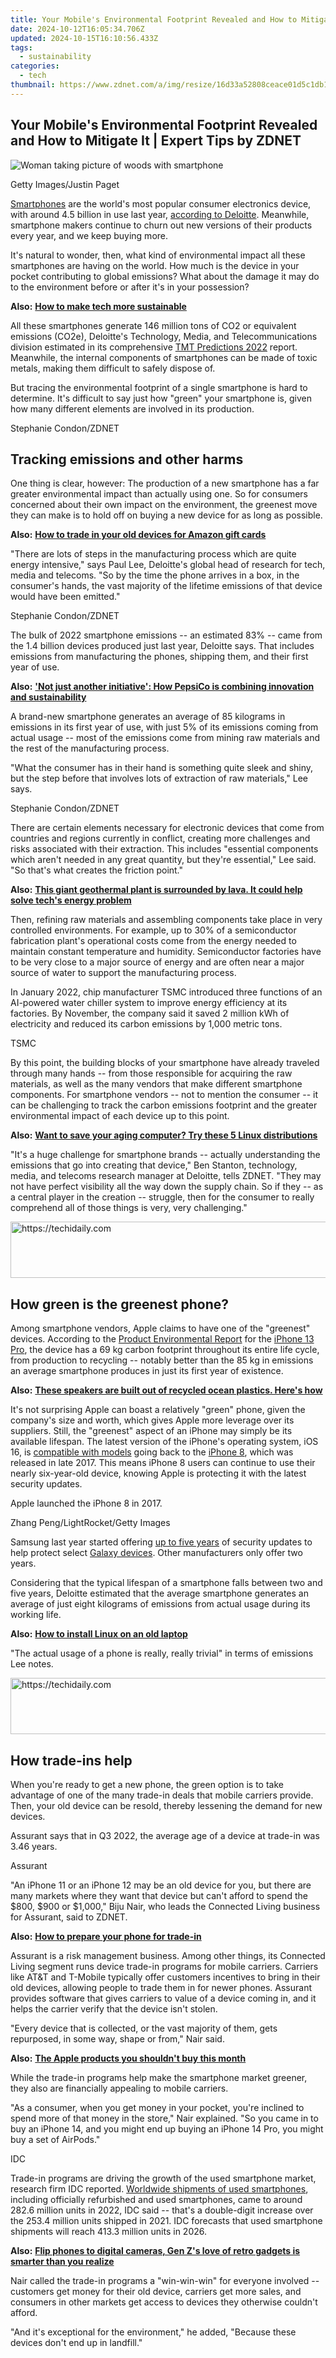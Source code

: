 ```yaml
---
title: Your Mobile's Environmental Footprint Revealed and How to Mitigate It | Expert Tips by ZDNET
date: 2024-10-12T16:05:34.706Z
updated: 2024-10-15T16:10:56.433Z
tags:
  - sustainability
categories:
  - tech
thumbnail: https://www.zdnet.com/a/img/resize/16d33a52808ceace01d5c1db128a03b295e71da6/2023/03/14/ee76635a-86a6-4961-872d-d98023ec2f1f/gettyimages-1278601077.jpg?width=278&height=156&fit=crop&auto=webp
---
```


## Your Mobile's Environmental Footprint Revealed and How to Mitigate It | Expert Tips by ZDNET

![Woman taking picture of woods with smartphone](https://www.zdnet.com/a/img/resize/460e3d9cf030ffc4a89c011fa56a9cd069457f58/2023/03/14/ee76635a-86a6-4961-872d-d98023ec2f1f/gettyimages-1278601077.jpg?auto=webp&width=1280)

Getty Images/Justin Paget

[Smartphones](https://www.zdnet.com/article/best-phone/) are the world's most popular consumer electronics device, with around 4.5 billion in use last year, [according to Deloitte](https://www2.deloitte.com/us/en/insights/industry/technology/technology-media-and-telecom-predictions/2022/environmental-impact-smartphones.html). Meanwhile, smartphone makers continue to churn out new versions of their products every year, and we keep buying more.

It's natural to wonder, then, what kind of environmental impact all these smartphones are having on the world. How much is the device in your pocket contributing to global emissions? What about the damage it may do to the environment before or after it's in your possession? 

**Also:** [**How to make tech more sustainable**](https://www.zdnet.com/home-and-office/sustainability/how-to-make-tech-more-sustainable-five-practical-ways-to-make-it-happen/)

All these smartphones generate 146 million tons of CO2 or equivalent emissions (CO2e), Deloitte's Technology, Media, and Telecommunications division estimated in its comprehensive [TMT Predictions 2022](https://www2.deloitte.com/content/dam/insights/articles/GLOB164581%5FTMT-Predictions-2022/DI%5FTMT-predictions-2022.pdf?icid=learn%5Fmore%5Fcontent%5Fclick) report. Meanwhile, the internal components of smartphones can be made of toxic metals, making them difficult to safely dispose of. 

But tracing the environmental footprint of a single smartphone is hard to determine. It's difficult to say just how "green" your smartphone is, given how many different elements are involved in its production. 

Stephanie Condon/ZDNET

## Tracking emissions and other harms

One thing is clear, however: The production of a new smartphone has a far greater environmental impact than actually using one. So for consumers concerned about their own impact on the environment, the greenest move they can make is to hold off on buying a new device for as long as possible. 

**Also:** [**How to trade in your old devices for Amazon gift cards**](https://www.zdnet.com/article/how-to-trade-in-your-old-devices-for-amazon-gift-cards/)

"There are lots of steps in the manufacturing process which are quite energy intensive," says Paul Lee, Deloitte's global head of research for tech, media and telecoms. "So by the time the phone arrives in a box, in the consumer's hands, the vast majority of the lifetime emissions of that device would have been emitted." 

Stephanie Condon/ZDNET

The bulk of 2022 smartphone emissions -- an estimated 83% -- came from the 1.4 billion devices produced just last year, Deloitte says. That includes emissions from manufacturing the phones, shipping them, and their first year of use. 

**Also:** [**'Not just another initiative': How PepsiCo is combining innovation and sustainability**](https://www.zdnet.com/article/not-just-another-initiative-how-pepsico-is-combining-innovation-and-sustainability/)

A brand-new smartphone generates an average of 85 kilograms in emissions in its first year of use, with just 5% of its emissions coming from actual usage -- most of the emissions come from mining raw materials and the rest of the manufacturing process. 

"What the consumer has in their hand is something quite sleek and shiny, but the step before that involves lots of extraction of raw materials," Lee says. 

Stephanie Condon/ZDNET

There are certain elements necessary for electronic devices that come from countries and regions currently in conflict, creating more challenges and risks associated with their extraction. This includes "essential components which aren't needed in any great quantity, but they're essential," Lee said. "So that's what creates the friction point." 

**Also:** [**This giant geothermal plant is surrounded by lava. It could help solve tech's energy problem**](https://www.zdnet.com/article/this-giant-geothermal-plant-is-surrounded-by-lava-it-could-help-solve-techs-energy-problem/)

Then, refining raw materials and assembling components take place in very controlled environments. For example, up to 30% of a semiconductor fabrication plant's operational costs come from the energy needed to maintain constant temperature and humidity. Semiconductor factories have to be very close to a major source of energy and are often near a major source of water to support the manufacturing process. 

In January 2022, chip manufacturer TSMC introduced three functions of an AI-powered water chiller system to improve energy efficiency at its factories. By November, the company said it saved 2 million kWh of electricity and reduced its carbon emissions by 1,000 metric tons. 

TSMC

By this point, the building blocks of your smartphone have already traveled through many hands -- from those responsible for acquiring the raw materials, as well as the many vendors that make different smartphone components. For smartphone vendors -- not to mention the consumer -- it can be challenging to track the carbon emissions footprint and the greater environmental impact of each device up to this point. 

**Also:** [**Want to save your aging computer? Try these 5 Linux distributions**](https://www.zdnet.com/article/want-to-save-your-aging-computer-try-these-5-linux-distributions/)

"It's a huge challenge for smartphone brands -- actually understanding the emissions that go into creating that device," Ben Stanton, technology, media, and telecoms research manager at Deloitte, tells ZDNET. "They may not have perfect visibility all the way down the supply chain. So if they -- as a central player in the creation -- struggle, then for the consumer to really comprehend all of those things is very, very challenging." 

<!-- affiliate ads begin -->
<a href="https://ephamedtechinc.pxf.io/c/5597632/2136612/26400" target="_top" id="2136612">
  <img src="//a.impactradius-go.com/display-ad/26400-2136612" border="0" alt="https://techidaily.com" width="728" height="90"/>
</a>
<img height="0" width="0" src="https://ephamedtechinc.pxf.io/i/5597632/2136612/26400" style="position:absolute;visibility:hidden;" border="0" />
<!-- affiliate ads end -->

## How green is the greenest phone? 

Among smartphone vendors, Apple claims to have one of the "greenest" devices. According to the [Product Environmental Report](https://www.apple.com/environment/pdf/products/iphone/iPhone%5F13%5FPro%5FPER%5FSept2021.pdf) for the [iPhone 13 Pro](https://www.zdnet.com/product/apple-iphone-13-pro-max/), the device has a 69 kg carbon footprint throughout its entire life cycle, from production to recycling -- notably better than the 85 kg in emissions an average smartphone produces in just its first year of existence. 

**Also:** [**These speakers are built out of recycled ocean plastics. Here's how**](https://www.zdnet.com/home-and-office/sustainability/these-speakers-are-built-out-of-recycled-ocean-plastics-heres-how-theyre-made/)

It's not surprising Apple can boast a relatively "green" phone, given the company's size and worth, which gives Apple more leverage over its suppliers. Still, the "greenest" aspect of an iPhone may simply be its available lifespan. The latest version of the iPhone's operating system, iOS 16, is [compatible with models](https://support.apple.com/guide/iphone/supported-models-iphe3fa5df43/16.0/ios/16.0) going back to the [iPhone 8](https://buy.geni.us/Proxy.ashx?TSID=368250&GR%5FURL=https%3A%2F%2Fwww.amazon.com%2FApple-iPhone-GSM-Unlocked-64GB%2Fdp%2FB0775MV9K2%3Ftag%3Dzd-buy-button-20%26ascsubtag%3D%5F%5FCOM%5FCLICK%5FID%5F%5F%7Ca5c89c69-ac0a-4215-9b41-1da38cfee1ca%7Cdtp&dtb=1), which was released in late 2017\. This means iPhone 8 users can continue to use their nearly six-year-old device, knowing Apple is protecting it with the latest security updates. 

Apple launched the iPhone 8 in 2017\. 

Zhang Peng/LightRocket/Getty Images

Samsung last year started offering [up to five years](https://shop-links.co/link/?exclusive=1&publisher_slug=itechdaily19598&url=https%3A%2F%2Fnews.samsung.com%2Fglobal%2Fsamsung-sets-the-new-standard-with-four-generations-of-os-upgrades-to-ensure-the-most-up-to-date-and-more-secure-galaxy-experience) of security updates to help protect select [Galaxy devices](https://www.zdnet.com/article/best-samsung-phone/). Other manufacturers only offer two years.

Considering that the typical lifespan of a smartphone falls between two and five years, Deloitte estimated that the average smartphone generates an average of just eight kilograms of emissions from actual usage during its working life. 

**Also:** [**How to install Linux on an old laptop**](https://www.zdnet.com/article/how-to-install-linux-on-an-old-laptop/)

"The actual usage of a phone is really, really trivial" in terms of emissions Lee notes.

<!-- affiliate ads begin -->
<a href="https://wigfever.sjv.io/c/5597632/2014854/22899" target="_top" id="2014854">
  <img src="//a.impactradius-go.com/display-ad/22899-2014854" border="0" alt="https://techidaily.com" width="728" height="90"/>
</a>
<img height="0" width="0" src="https://wigfever.sjv.io/i/5597632/2014854/22899" style="position:absolute;visibility:hidden;" border="0" />
<!-- affiliate ads end -->

## How trade-ins help

When you're ready to get a new phone, the green option is to take advantage of one of the many trade-in deals that mobile carriers provide. Then, your old device can be resold, thereby lessening the demand for new devices. 

Assurant says that in Q3 2022, the average age of a device at trade-in was 3.46 years. 

Assurant

"An iPhone 11 or an iPhone 12 may be an old device for you, but there are many markets where they want that device but can't afford to spend the $800, $900 or $1,000," Biju Nair, who leads the Connected Living business for Assurant, said to ZDNET. 

**Also:** [**How to prepare your phone for trade-in**](https://www.zdnet.com/article/how-to-prepare-your-phone-to-trade-in/)

Assurant is a risk management business. Among other things, its Connected Living segment runs device trade-in programs for mobile carriers. Carriers like AT&T and T-Mobile typically offer customers incentives to bring in their old devices, allowing people to trade them in for newer phones. Assurant provides software that gives carriers to value of a device coming in, and it helps the carrier verify that the device isn't stolen. 

"Every device that is collected, or the vast majority of them, gets repurposed, in some way, shape or from," Nair said. 

**Also:** [**The Apple products you shouldn't buy this month**](https://www.zdnet.com/article/the-apple-products-you-shouldnt-buy-this-month-march-2023-edition/)

While the trade-in programs help make the smartphone market greener, they also are financially appealing to mobile carriers. 

"As a consumer, when you get money in your pocket, you're inclined to spend more of that money in the store," Nair explained. "So you came in to buy an iPhone 14, and you might end up buying an iPhone 14 Pro, you might buy a set of AirPods." 

IDC

Trade-in programs are driving the growth of the used smartphone market, research firm IDC reported. [Worldwide shipments of used smartphones](https://www.idc.com/getdoc.jsp?containerId=prUS50005523), including officially refurbished and used smartphones, came to around 282.6 million units in 2022, IDC said -- that's a double-digit increase over the 253.4 million units shipped in 2021\. IDC forecasts that used smartphone shipments will reach 413.3 million units in 2026\. 

**Also:** [**Flip phones to digital cameras, Gen Z's love of retro gadgets is smarter than you realize**](https://www.zdnet.com/article/flip-phones-and-digital-cameras-gen-zs-need-for-retro-gadgets-is-much-wiser-than-you-realize/)

Nair called the trade-in programs a "win-win-win" for everyone involved -- customers get money for their old device, carriers get more sales, and consumers in other markets get access to devices they otherwise couldn't afford. 

"And it's exceptional for the environment," he added, "Because these devices don't end up in landfill." 

<!-- affiliate ads begin -->
<span id="1993651">
					<video width="128" height="480" style="cursor:pointer"
           poster="//a.impactradius-go.com/display-clicktoplayimage/1993651.png"
           onclick="if(!this.playClicked){this.play();this.setAttribute('controls',true);this.playClicked=true;}">
	   <source src="//a.impactradius-go.com/display-ad/22993-1993651">
	   <img src="//a.impactradius-go.com/display-clicktoplayimage/1993651.png" style="border: none; height: 100%; width: 100%; object-fit: contain">
	</video>
	<div style="width:80px;text-align:center"><a href="javascript:window.open(decodeURIComponent('https%3A%2F%2Fhomestyler.sjv.io%2Fc%2F5597632%2F1993651%2F22993'), '_blank');void(0);">Click here</a></div>
</span>
<img height="0" width="0" src="https://imp.pxf.io/i/5597632/1993651/22993" style="position:absolute;visibility:hidden;" border="0" />
<!-- affiliate ads end -->

## Where recycling fits in 

When a device is truly at the end of its life, some components can be recycled. According to California's Department of Toxic Substances Control (DTSC), 80% of a cell phone can be reused. Precious metals contained within the circuit board such as gold, silver, and platinum are the most valuable commodities. 

**Also:** [**Right to repair: What it means and why it matters to you**](https://www.zdnet.com/home-and-office/sustainability/right-to-repair-what-it-means-and-why-it-matters-to-you/)

According to voluntary survey reporting data, 3.66 million cell phones were recycled in California in 2021, the DTSC told ZDNET. The department suggests that the state's strong recycling record received a boost from the California Cell Phone Recycling Act of 2004, which requires cell phone retailers to collect used phones for reuse, recycling, or proper disposal at no cost to the consumer. Since 2019, the estimated recycling rates of cell phones sold and recycled in California have risen from about 19% to 35%. 

California DTSC

The technology enabling smartphone recycling continues to improve. In 2020, Apple debuted a new [recycling robot called "Dave,"](https://www.apple.com/newsroom/2020/07/apple-commits-to-be-100-percent-carbon-neutral-for-its-supply-chain-and-products-by-2030/) which disassembles an iPhone's Taptic Engine to better recover key materials like rare earth magnets and tungsten. It also enables the recovery of steel, after the Apple robot named "Daisy" disassembles the iPhone's various components. 

Deloitte's Lee is optimistic about the smartphone market becoming more sustainable, simply because greener business practices align with market economics. Top tier phones don't change much from one generation to the next, Lee noted -- giving consumers reason to hang onto their devices longer, or to consider used devices. 

**Also:** [**The top old phones to buy (because new doesn't always equal best)**](https://www.zdnet.com/article/best-old-phone/)

"The rate of change in the phone isn't going to be as big as it was over the last eight years," he said. "So that means that their longevity will become greater. It's not necessarily that consumers are choosing to lower emissions... They may just prefer to buy a five year-old prestige phone than a brand new budget phone." 

#### Smartphones

[The best phones for 2024: Expert tested](https://www.zdnet.com/article/best-phone/ "The best phones for 2024: Expert tested")

[I'm a diehard Pixel user, but I'm considering a change for two reasons (and I'm not alone)](https://www.zdnet.com/article/im-a-diehard-pixel-user-but-im-considering-a-change-for-two-reasons-and-im-not-alone/ "I'm a diehard Pixel user, but I'm considering a change for two reasons (and I'm not alone)")

[I love this iPhone case's physical keyboard, but that isn't even its best feature](https://www.zdnet.com/article/i-love-this-iphone-cases-physical-keyboard-but-that-isnt-even-its-best-feature/ "I love this iPhone case's physical keyboard, but that isn't even its best feature")

[The best VPNs for iPhone and iPad: Expert tested](https://www.zdnet.com/article/best-iphone-vpn/ "The best VPNs for iPhone and iPad: Expert tested")

* [The best phones for 2024: Expert tested](https://www.zdnet.com/article/best-phone/ "The best phones for 2024: Expert tested")
* [I'm a diehard Pixel user, but I'm considering a change for two reasons (and I'm not alone)](https://www.zdnet.com/article/im-a-diehard-pixel-user-but-im-considering-a-change-for-two-reasons-and-im-not-alone/ "I'm a diehard Pixel user, but I'm considering a change for two reasons (and I'm not alone)")
* [I love this iPhone case's physical keyboard, but that isn't even its best feature](https://www.zdnet.com/article/i-love-this-iphone-cases-physical-keyboard-but-that-isnt-even-its-best-feature/ "I love this iPhone case's physical keyboard, but that isn't even its best feature")
* [The best VPNs for iPhone and iPad: Expert tested](https://www.zdnet.com/article/best-iphone-vpn/ "The best VPNs for iPhone and iPad: Expert tested")

#### Newsletters

ZDNET Week in Review

Too busy for a daily newsletter? ZDNET's Week in Review delivers our editors' picks of the week's most important innovation and technology stories.

 Subscribe

[See all](https://www.zdnet.com/newsletters/)

<ins class="adsbygoogle"
     style="display:block"
     data-ad-format="autorelaxed"
     data-ad-client="ca-pub-7571918770474297"
     data-ad-slot="1223367746"></ins>

<ins class="adsbygoogle"
     style="display:block"
     data-ad-client="ca-pub-7571918770474297"
     data-ad-slot="8358498916"
     data-ad-format="auto"
     data-full-width-responsive="true"></ins>

<span class="atpl-alsoreadstyle">Also read:</span>
<div><ul>
<li><a href="https://facebook-video-content.techidaily.com/new-unlocking-potential-with-facebooks-live-a-comprehensive-guide-for-creators-for-2024/"><u>[New] Unlocking Potential with Facebook’s LIVE A Comprehensive Guide for Creators for 2024</u></a></li>
<li><a href="https://on-screen-recording.techidaily.com/updated-ice-cream-capture-technology-reviewed-deeply-for-2024/"><u>[Updated] Ice Cream Capture Technology Reviewed Deeply for 2024</u></a></li>
<li><a href="https://screen-sharing-recording.techidaily.com/updated-primary-screening-footage-study-and-off-the-cuff-selections/"><u>[Updated] Primary Screening Footage Study and Off-the-Cuff Selections</u></a></li>
<li><a href="https://tech-renaissance.techidaily.com/digital-library-of-e-books-and-audiobooks-discover-scribd/"><u>Digital Library of E-Books and Audiobooks: Discover Scribd</u></a></li>
<li><a href="https://hardware-updates.techidaily.com/download-and-install-updated-drivers-for-your-nvidia-gtx-1650-super-compatibility-with-windows-10-and-11-ensured/"><u>Download & Install Updated Drivers for Your Nvidia GTX 1650 Super: Compatibility with Windows 10 and 11 Ensured</u></a></li>
<li><a href="https://games-able.techidaily.com/elevating-your-gaming-experience-with-the-best-9-emulators/"><u>Elevating Your Gaming Experience with the Best 9 Emulators</u></a></li>
<li><a href="https://tiktok-clips.techidaily.com/harnessing-microsoft-teams-power-with-simple-snap-camera-use/"><u>Harnessing Microsoft Teams' Power with Simple Snap Camera Use</u></a></li>
<li><a href="https://android-pokemon-go.techidaily.com/here-are-some-of-the-best-pokemon-discord-servers-to-join-on-oppo-a1-5g-drfone-by-drfone-virtual-android/"><u>Here are Some of the Best Pokemon Discord Servers to Join On Oppo A1 5G | Dr.fone</u></a></li>
<li><a href="https://some-techniques.techidaily.com/how-does-a-whole-sphere-video-work-in-2024/"><u>How Does a Whole-Sphere Video Work, In 2024</u></a></li>
<li><a href="https://mondly-stories.techidaily.com/navigating-german-language-obstacles/"><u>Navigating German Language Obstacles</u></a></li>
<li><a href="https://hardware-reviews.techidaily.com/the-great-shift-embracing-a-smartphone-era-for-superior-accessibility-and-functionality/"><u>The Great Shift: Embracing a Smartphone Era for Superior Accessibility and Functionality</u></a></li>
<li><a href="https://hardware-reviews.techidaily.com/top-15-best-looking-android-games-a-match-for-console-quality/"><u>Top 15 Best-Looking Android Games: A Match for Console Quality</u></a></li>
<li><a href="https://hardware-reviews.techidaily.com/transparent-brilliance-unveiled-the-second-look-at-the-nothing-phone/"><u>Transparent Brilliance Unveiled: The Second Look at the Nothing Phone</u></a></li>
<li><a href="https://hardware-reviews.techidaily.com/unboxing-the-next-gen-foldable-samsung-galaxy-z-flip-4-pros-and-innovations-compared/"><u>Unboxing the Next Gen Foldable: Samsung Galaxy Z Flip 4 Pros and Innovations Compared</u></a></li>
<li><a href="https://hardware-reviews.techidaily.com/understanding-the-causes-behind-your-phones-unexpected-reboots-a-comprehensive-guide/"><u>Understanding the Causes Behind Your Phone's Unexpected Reboots: A Comprehensive Guide</u></a></li>
<li><a href="https://hardware-reviews.techidaily.com/understanding-the-functionality-of-the-android-systems-webview-component/"><u>Understanding the Functionality of the Android System's WebView Component</u></a></li>
<li><a href="https://hardware-reviews.techidaily.com/unlock-next-level-features-on-a-budget-the-best-deals-in-tech-700-samsung-galaxy-s21-fe-5g/"><u>Unlock Next-Level Features on a Budget: The Best Deals in Tech - $700 Samsung Galaxy S21 FE 5G</u></a></li>
<li><a href="https://hardware-reviews.techidaily.com/unlocking-androids-full-potential-with-these-5-ingenious-screen-grab-techniques/"><u>Unlocking Android's Full Potential with These 5 Ingenious Screen Grab Techniques</u></a></li>
<li><a href="https://hardware-reviews.techidaily.com/unlocking-guide-final-opportunity-to-access-your-lg-smartphone-securely/"><u>Unlocking Guide: Final Opportunity to Access Your LG Smartphone Securely</u></a></li>
</ul></div>

